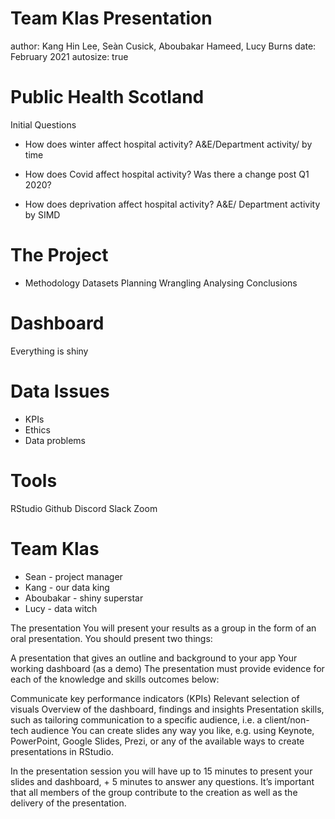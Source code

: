 Team Klas Presentation
========================================================
author: Kang Hin Lee, Seàn Cusick, Aboubakar Hameed, Lucy Burns
date: February 2021
autosize: true

Public Health Scotland
========================================================

Initial Questions

- How does winter affect hospital activity?
A&E/Department activity/ by time

- How does Covid affect hospital activity?
Was there a change post Q1 2020?

- How does deprivation affect hospital activity?
A&E/ Department activity by SIMD


The Project
========================================================
- Methodology
    Datasets
    Planning
    Wrangling
    Analysing
    Conclusions
    

Dashboard
========================================================
  Everything is shiny


Data Issues
========================================================
- KPIs
- Ethics
- Data problems



Tools
========================================================
  RStudio
  Github
  Discord
  Slack
  Zoom
  
  
Team Klas
========================================================
-  Sean - project manager
-  Kang - our data king
-  Aboubakar - shiny superstar
-  Lucy - data witch
  
  
  
  
  The presentation
You will present your results as a group in the form of an oral presentation. You should present two things:

A presentation that gives an outline and background to your app
Your working dashboard (as a demo)
The presentation must provide evidence for each of the knowledge and skills outcomes below:

Communicate key performance indicators (KPIs)
Relevant selection of visuals
Overview of the dashboard, findings and insights
Presentation skills, such as tailoring communication to a specific audience, i.e. a client/non-tech audience
You can create slides any way you like, e.g. using Keynote, PowerPoint, Google Slides, Prezi, or any of the available ways to create presentations in RStudio.

In the presentation session you will have up to 15 minutes to present your slides and dashboard, + 5 minutes to answer any questions. It’s important that all members of the group contribute to the creation as well as the delivery of the presentation.
